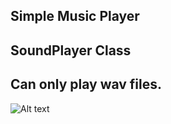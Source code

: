Simple Music Player
--------------------------
SoundPlayer Class
--------------------------
Can only play wav files.
--------------------------
![Alt text]("music.png")
